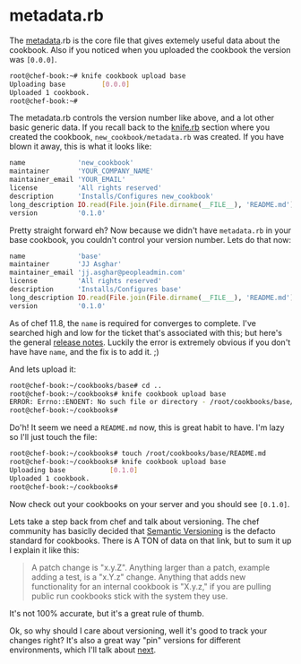 # metadata.rb

The [metadata](http://docs.opscode.com/essentials_cookbook_metadata.html).rb is the core file that gives extemely useful data about the cookbook. Also if you noticed when you uploaded the cookbook the version was `[0.0.0]`.

```bash
root@chef-book:~# knife cookbook upload base
Uploading base         [0.0.0]
Uploaded 1 cookbook.
root@chef-book:~#
```

The metadata.rb controls the version number like above, and a lot other basic generic data. If you recall back to the [knife.rb](part3/8-knife.md#kniferb) section where you created the cookbook, `new_cookbook/metadata.rb` was created. If you have blown it away, this is what it looks like:

```ruby
name             'new_cookbook'
maintainer       'YOUR_COMPANY_NAME'
maintainer_email 'YOUR_EMAIL'
license          'All rights reserved'
description      'Installs/Configures new_cookbook'
long_description IO.read(File.join(File.dirname(__FILE__), 'README.md'))
version          '0.1.0'
```

Pretty straight forward eh? Now because we didn't have `metadata.rb` in your base cookbook, you couldn't control your version number. Lets do that now:

```ruby
name             'base'
maintainer       'JJ Asghar'
maintainer_email 'jj.asghar@peopleadmin.com'
license          'All rights reserved'
description      'Installs/Configures base'
long_description IO.read(File.join(File.dirname(__FILE__), 'README.md'))
version          '0.1.0'
```

As of chef 11.8, the `name` is required for converges to complete. I've searched high and low for the ticket that's associated with this; but here's the general [release notes](http://docs.opscode.com/release_notes.html).  Luckily the error is extremely obvious if you don't have have `name`, and the fix is to add it. ;)

And lets upload it:

```bash
root@chef-book:~/cookbooks/base# cd ..
root@chef-book:~/cookbooks# knife cookbook upload base
ERROR: Errno::ENOENT: No such file or directory - /root/cookbooks/base/README.md
root@chef-book:~/cookbooks#
```

Do'h! It seem we need a `README.md` now, this is great habit to have. I'm lazy so I'll just touch the file:

```bash
root@chef-book:~/cookbooks# touch /root/cookbooks/base/README.md
root@chef-book:~/cookbooks# knife cookbook upload base
Uploading base           [0.1.0]
Uploaded 1 cookbook.
root@chef-book:~/cookbooks#
```

Now check out your cookbooks on your server and you should see `[0.1.0]`.

Lets take a step back from chef and talk about versioning. The chef community has basiclly decided that [Semantic Versioning](http://semver.org/) is the defacto standard for cookbooks. There is A TON of data on that link, but to sum it up I explain it like this:
> A patch change is "x.y.Z". Anything larger than a patch, example adding a test, is a "x.Y.z" change. Anything that adds new functionality for an internal cookbook is "X.y.z," if you are pulling public run cookbooks stick with the system they use.

It's not 100% accurate, but it's a great rule of thumb.

Ok, so why should I care about versioning, well it's good to track your changes right? It's also a great way "pin" versions for different environments, which I'll talk about [next](14-environments-roles-oh-my.md).

